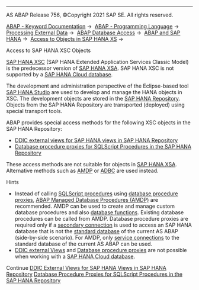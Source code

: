   

* * *

AS ABAP Release 756, ©Copyright 2021 SAP SE. All rights reserved.

[ABAP - Keyword Documentation](javascript:call_link\('abenabap.htm'\)) →  [ABAP - Programming Language](javascript:call_link\('abenabap_reference.htm'\)) →  [Processing External Data](javascript:call_link\('abenabap_language_external_data.htm'\)) →  [ABAP Database Access](javascript:call_link\('abendb_access.htm'\)) →  [ABAP and SAP HANA](javascript:call_link\('abenabap_hana.htm'\)) →  [Access to Objects in SAP HANA XS](javascript:call_link\('abensap_hana_access.htm'\)) → 

Access to SAP HANA XSC Objects

[SAP HANA XSC](javascript:call_link\('abenxsc_glosry.htm'\) "Glossary Entry") (SAP HANA Extended Application Services Classic Model) is the predecessor version of [SAP HANA XSA](javascript:call_link\('abenxsa_glosry.htm'\) "Glossary Entry"). SAP HANA XSC is not supported by a [SAP HANA Cloud database](javascript:call_link\('abensap_hana_cloud_db_glosry.htm'\) "Glossary Entry").

The development and administration perspective of the Eclipse-based tool [SAP HANA Studio](javascript:call_link\('abenhana_studio_glosry.htm'\) "Glossary Entry") are used to develop and manage the HANA objects in XSC. The development objects are stored in the [SAP HANA Repository](javascript:call_link\('abensap_hana_repository_glosry.htm'\) "Glossary Entry"). Objects from the SAP HANA Repository are transported (deployed) using special transport tools.

ABAP provides special access methods for the following XSC objects in the SAP HANA Repository:

-   [DDIC external views for SAP HANA views in SAP HANA Repository](javascript:call_link\('abenexternal_views.htm'\))
-   [Database procedure proxies for SQLScript Procedures in the SAP HANA Repository](javascript:call_link\('abensql_script.htm'\))

These access methods are not suitable for objects in [SAP HANA XSA](javascript:call_link\('abenxsa_glosry.htm'\) "Glossary Entry"). Alternative methods such as [AMDP](javascript:call_link\('abenamdp_glosry.htm'\) "Glossary Entry") or [ADBC](javascript:call_link\('abenadbc_glosry.htm'\) "Glossary Entry") are used instead.

Hints

-   Instead of calling [SQLScript procedures](javascript:call_link\('abensql_script_procedure_glosry.htm'\) "Glossary Entry") using [database procedure proxies](javascript:call_link\('abensql_script.htm'\)), [ABAP Managed Database Procedures (AMDP)](javascript:call_link\('abenamdp.htm'\)) are recommended. AMDP can be used to create and manage custom database procedures and also [database functions](javascript:call_link\('abendatabase_function_glosry.htm'\) "Glossary Entry"). Existing database procedures can be called from AMDP. Database procedure proxies are required only if a [secondary connection](javascript:call_link\('abensecondary_db_connection_glosry.htm'\) "Glossary Entry") is used to access an SAP HANA database that is not the [standard database](javascript:call_link\('abenstandard_db_glosry.htm'\) "Glossary Entry") of the current AS ABAP (side-by-side scenario). For AMDP, only [service connections](javascript:call_link\('abenservice_connection_glosry.htm'\) "Glossary Entry") to the standard database of the current AS ABAP can be used.
-   [DDIC external Views](javascript:call_link\('abenexternal_views.htm'\)) and [Database procedure proxies](javascript:call_link\('abensql_script.htm'\)) are not possible when working with a [SAP HANA Cloud database](javascript:call_link\('abensap_hana_cloud_db_glosry.htm'\) "Glossary Entry").

Continue
[DDIC External Views for SAP HANA Views in SAP HANA Repository](javascript:call_link\('abenexternal_views.htm'\))
[Database Procedure Proxies for SQLScript Procedures in the SAP HANA Repository](javascript:call_link\('abensql_script.htm'\))